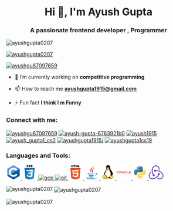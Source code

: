 <h1 align="center">Hi 👋, I'm Ayush Gupta</h1>
<h3 align="center">A passionate frontend developer , Programmer</h3>

<p align="left"> <img src="https://komarev.com/ghpvc/?username=ayushgupta0207&label=Profile%20views&color=0e75b6&style=flat" alt="ayushgupta0207" /> </p>

<p align="left"> <a href="https://github.com/ryo-ma/github-profile-trophy"><img src="https://github-profile-trophy.vercel.app/?username=ayushgupta0207" alt="ayushgupta0207" /></a> </p>

<p align="left"> <a href="https://twitter.com/ayushgu87097659" target="blank"><img src="https://img.shields.io/twitter/follow/ayushgu87097659?logo=twitter&style=for-the-badge" alt="ayushgu87097659" /></a> </p>

- 🔭 I’m currently working on **competitive programming**

- 📫 How to reach me **ayushgupta1915@gmail.com**

- ⚡ Fun fact **I think I m Funny**

<h3 align="left">Connect with me:</h3>
<p align="left">
<a href="https://twitter.com/ayushgu87097659" target="blank"><img align="center" src="https://raw.githubusercontent.com/rahuldkjain/github-profile-readme-generator/master/src/images/icons/Social/twitter.svg" alt="ayushgu87097659" height="30" width="40" /></a>
<a href="https://linkedin.com/in/ayush-gupta-6763921b0" target="blank"><img align="center" src="https://raw.githubusercontent.com/rahuldkjain/github-profile-readme-generator/master/src/images/icons/Social/linked-in-alt.svg" alt="ayush-gupta-6763921b0" height="30" width="40" /></a>
<a href="https://www.codechef.com/users/ayush1915" target="blank"><img align="center" src="https://cdn.jsdelivr.net/npm/simple-icons@3.1.0/icons/codechef.svg" alt="ayush1915" height="30" width="40" /></a>
<a href="https://www.hackerrank.com/ayush_gupta1_cs2" target="blank"><img align="center" src="https://raw.githubusercontent.com/rahuldkjain/github-profile-readme-generator/master/src/images/icons/Social/hackerrank.svg" alt="ayush_gupta1_cs2" height="30" width="40" /></a>
<a href="https://www.leetcode.com/ayushgupta1915/" target="blank"><img align="center" src="https://raw.githubusercontent.com/rahuldkjain/github-profile-readme-generator/master/src/images/icons/Social/leet-code.svg" alt="ayushgupta1915/" height="30" width="40" /></a>
<a href="https://auth.geeksforgeeks.org/user/ayushgupta1cs19" target="blank"><img align="center" src="https://raw.githubusercontent.com/rahuldkjain/github-profile-readme-generator/master/src/images/icons/Social/geeks-for-geeks.svg" alt="ayushgupta1cs19" height="30" width="40" /></a>
</p>

<h3 align="left">Languages and Tools:</h3>
<p align="left"> <a href="https://www.cprogramming.com/" target="_blank"> <img src="https://raw.githubusercontent.com/devicons/devicon/master/icons/c/c-original.svg" alt="c" width="40" height="40"/> </a> <a href="https://www.w3schools.com/css/" target="_blank"> <img src="https://raw.githubusercontent.com/devicons/devicon/master/icons/css3/css3-original-wordmark.svg" alt="css3" width="40" height="40"/> </a> <a href="https://cloud.google.com" target="_blank"> <img src="https://www.vectorlogo.zone/logos/google_cloud/google_cloud-icon.svg" alt="gcp" width="40" height="40"/> </a> <a href="https://git-scm.com/" target="_blank"> <img src="https://www.vectorlogo.zone/logos/git-scm/git-scm-icon.svg" alt="git" width="40" height="40"/> </a> <a href="https://www.w3.org/html/" target="_blank"> <img src="https://raw.githubusercontent.com/devicons/devicon/master/icons/html5/html5-original-wordmark.svg" alt="html5" width="40" height="40"/> </a> <a href="https://www.java.com" target="_blank"> <img src="https://raw.githubusercontent.com/devicons/devicon/master/icons/java/java-original.svg" alt="java" width="40" height="40"/> </a> <a href="https://www.linux.org/" target="_blank"> <img src="https://raw.githubusercontent.com/devicons/devicon/master/icons/linux/linux-original.svg" alt="linux" width="40" height="40"/> </a> <a href="https://www.oracle.com/" target="_blank"> <img src="https://raw.githubusercontent.com/devicons/devicon/master/icons/oracle/oracle-original.svg" alt="oracle" width="40" height="40"/> </a> <a href="https://www.python.org" target="_blank"> <img src="https://raw.githubusercontent.com/devicons/devicon/master/icons/python/python-original.svg" alt="python" width="40" height="40"/> </a> <a href="https://redux.js.org" target="_blank"> <img src="https://raw.githubusercontent.com/devicons/devicon/master/icons/redux/redux-original.svg" alt="redux" width="40" height="40"/> </a> </p>

<p><img align="left" src="https://github-readme-stats.vercel.app/api/top-langs?username=ayushgupta0207&show_icons=true&locale=en&layout=compact" alt="ayushgupta0207" /></p>

<p>&nbsp;<img align="center" src="https://github-readme-stats.vercel.app/api?username=ayushgupta0207&show_icons=true&locale=en" alt="ayushgupta0207" /></p>

<p><img align="center" src="https://github-readme-streak-stats.herokuapp.com/?user=ayushgupta0207&" alt="ayushgupta0207" /></p>
